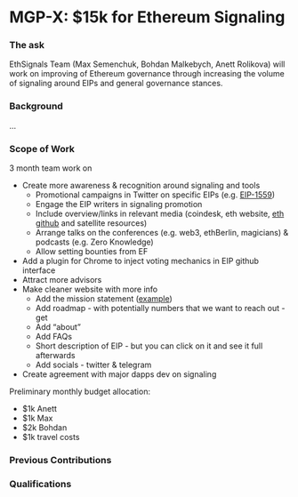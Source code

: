 # MGP-X: $15k for Ethereum Signaling

### The ask

EthSignals Team \(Max Semenchuk, Bohdan Malkebych, Anett Rolikova\) will work on improving of Ethereum governance through increasing the volume of signaling around EIPs and general governance stances.

### Background

...

### Scope of Work

3 month team work on

* Create more awareness & recognition around signaling and tools
  * Promotional campaigns in Twitter on specific EIPs \(e.g. [EIP-1559](https://ethereum-magicians.org/t/eip-1559-fee-market-change-for-eth-1-0-chain/2783/8)\)
  * Engage the EIP writers in signaling promotion
  * Include overview/links in relevant media \(coindesk, eth website, [eth github](https://github.com/ethereum/wiki/wiki/Governance-compendium) and satellite resources\)
  * Arrange talks on the conferences \(e.g. web3, ethBerlin, magicians\) & podcasts \(e.g. Zero Knowledge\)
  * Allow setting bounties from EF
* Add a plugin for Chrome to inject voting mechanics in EIP github interface
* Attract more advisors
* Make cleaner website with more info 
  * Add the mission statement \([example](https://coin.dance/)\)
  * Add roadmap - with potentially numbers that we want to reach out - get
  * Add “about” 
  * Add FAQs
  * Short description of EIP - but you can click on it and see it full afterwards 
  * Add socials - twitter & telegram
* Create agreement with major dapps dev on signaling

Preliminary monthly budget allocation:

* $1k Anett
* $1k Max
* $2k Bohdan
* $1k travel costs

### Previous Contributions

### Qualifications

